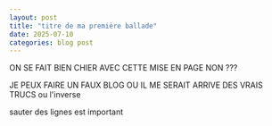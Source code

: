 ```yaml
---
layout: post
title: "titre de ma première ballade"
date: 2025-07-10
categories: blog post
---
```


ON SE FAIT BIEN CHIER AVEC CETTE MISE EN PAGE NON ???

JE PEUX FAIRE UN FAUX BLOG OU IL ME SERAIT ARRIVE DES VRAIS TRUCS
ou l'inverse

sauter des lignes est important


